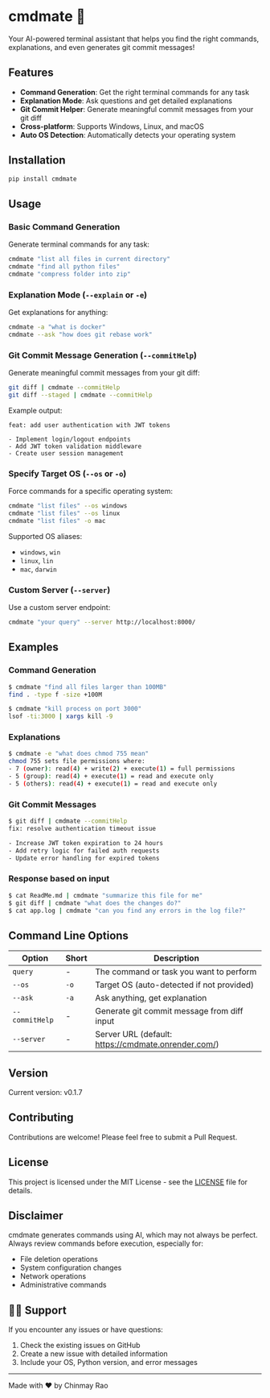 # cmdmate 🚀

Your AI-powered terminal assistant that helps you find the right commands, explanations, and even generates git commit messages!

## Features

- **Command Generation**: Get the right terminal commands for any task
- **Explanation Mode**: Ask questions and get detailed explanations
- **Git Commit Helper**: Generate meaningful commit messages from your git diff
- **Cross-platform**: Supports Windows, Linux, and macOS
- **Auto OS Detection**: Automatically detects your operating system

## Installation

```bash
pip install cmdmate
```

## Usage

### Basic Command Generation

Generate terminal commands for any task:

```bash
cmdmate "list all files in current directory"
cmdmate "find all python files"
cmdmate "compress folder into zip"
```

### Explanation Mode (`--explain` or `-e`)

Get explanations for anything:

```bash
cmdmate -a "what is docker"
cmdmate --ask "how does git rebase work"
```

### Git Commit Message Generation (`--commitHelp`)

Generate meaningful commit messages from your git diff:

```bash
git diff | cmdmate --commitHelp
git diff --staged | cmdmate --commitHelp
```

Example output:
```
feat: add user authentication with JWT tokens

- Implement login/logout endpoints
- Add JWT token validation middleware
- Create user session management
```

### Specify Target OS (`--os` or `-o`)

Force commands for a specific operating system:

```bash
cmdmate "list files" --os windows
cmdmate "list files" --os linux
cmdmate "list files" -o mac
```

Supported OS aliases:
- `windows`, `win`
- `linux`, `lin`
- `mac`, `darwin`

### Custom Server (`--server`)

Use a custom server endpoint:

```bash
cmdmate "your query" --server http://localhost:8000/
```

## Examples

### Command Generation
```bash
$ cmdmate "find all files larger than 100MB"
find . -type f -size +100M

$ cmdmate "kill process on port 3000"
lsof -ti:3000 | xargs kill -9
```

### Explanations
```bash
$ cmdmate -e "what does chmod 755 mean"
chmod 755 sets file permissions where:
- 7 (owner): read(4) + write(2) + execute(1) = full permissions
- 5 (group): read(4) + execute(1) = read and execute only
- 5 (others): read(4) + execute(1) = read and execute only
```

### Git Commit Messages
```bash
$ git diff | cmdmate --commitHelp
fix: resolve authentication timeout issue

- Increase JWT token expiration to 24 hours
- Add retry logic for failed auth requests
- Update error handling for expired tokens
```

### Response based on input
```bash
$ cat ReadMe.md | cmdmate "summarize this file for me"
$ git diff | cmdmate "what does the changes do?"
$ cat app.log | cmdmate "can you find any errors in the log file?"
```

## Command Line Options

| Option | Short | Description |
|--------|-------|-------------|
| `query` | - | The command or task you want to perform |
| `--os` | `-o` | Target OS (auto-detected if not provided) |
| `--ask` | `-a` | Ask anything, get explanation |
| `--commitHelp` | - | Generate git commit message from diff input |
| `--server` | - | Server URL (default: https://cmdmate.onrender.com/) |

## Version

Current version: v0.1.7

## Contributing

Contributions are welcome! Please feel free to submit a Pull Request.

## License

This project is licensed under the MIT License - see the [LICENSE](LICENSE) file for details.

## Disclaimer

cmdmate generates commands using AI, which may not always be perfect. Always review commands before execution, especially for:
- File deletion operations
- System configuration changes
- Network operations
- Administrative commands

## 🙋‍♂️ Support

If you encounter any issues or have questions:
1. Check the existing issues on GitHub
2. Create a new issue with detailed information
3. Include your OS, Python version, and error messages

---

Made with ❤️ by Chinmay Rao
